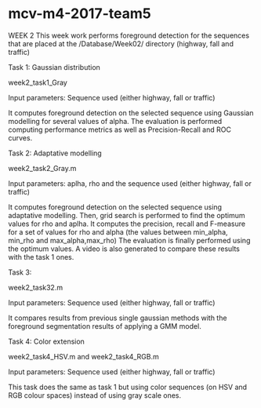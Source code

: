 # mcv-m4-2017-team5

WEEK 2
This week work performs foreground detection for the sequences that are placed at the /Database/Week02/ directory (highway, fall and traffic)


Task 1: Gaussian distribution

week2_task1_Gray

Input parameters: Sequence used (either highway, fall or traffic)

It computes foreground detection on the selected sequence using Gaussian modelling for several values of alpha. The evaluation is performed computing performance metrics as well as  Precision-Recall and ROC curves.


Task 2: Adaptative modelling

week2_task2_Gray.m

Input parameters: aplha, rho and the sequence used (either highway, fall or traffic)

It computes foreground detection on the selected sequence using adaptative modelling.
Then, grid search is performed to find the optimum values for rho and aplha. It computes the precision, recall and F-measure for a set of values for rho and alpha (the values between min_alpha, min_rho and max_alpha,max_rho)
The evaluation is finally performed using the optimum values.
A video is also generated to compare these results with the task 1 ones.


Task 3:

week2_task32.m

Input parameters: Sequence used (either highway, fall or traffic)

It compares results from previous single gaussian methods with the foreground segmentation results of applying a GMM model. 


Task 4: Color extension

week2_task4_HSV.m and week2_task4_RGB.m

Input parameters: Sequence used (either highway, fall or traffic)

This task does the same as task 1 but using color sequences (on HSV and RGB colour spaces) instead of using gray scale ones.